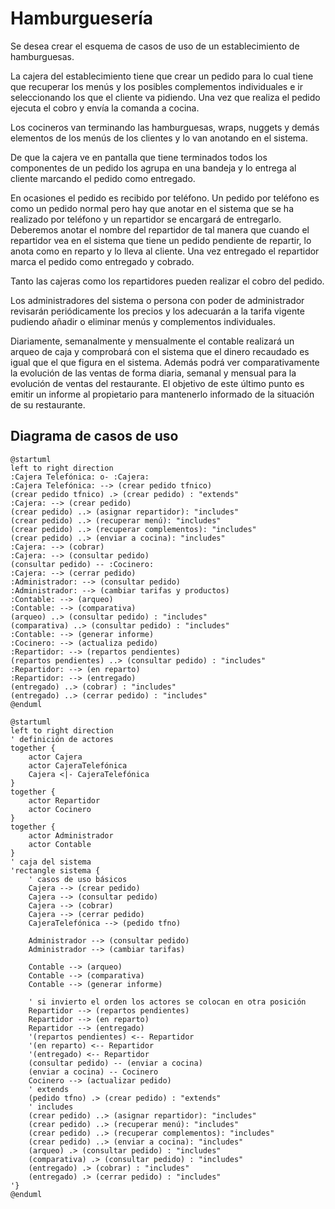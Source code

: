 # Hamburguesería

Se desea crear el esquema de casos de uso de un establecimiento de hamburguesas.

La cajera del establecimiento tiene que crear un pedido para lo cual tiene que recuperar los menús y los posibles complementos individuales e ir seleccionando los que el cliente va pidiendo. Una vez que realiza el pedido ejecuta el cobro y envía la comanda a cocina.

Los cocineros van terminando las hamburguesas, wraps, nuggets y demás elementos de los menús de los clientes y lo van anotando en el sistema.

De que la cajera ve en pantalla que tiene terminados todos los componentes de un pedido los agrupa en una bandeja y lo entrega al cliente marcando el pedido como entregado.

En ocasiones el pedido es recibido por teléfono. Un pedido por teléfono es como un pedido normal pero hay que anotar en el sistema que se ha realizado por teléfono y un repartidor se encargará de entregarlo. Deberemos anotar el nombre del repartidor de tal manera que cuando el repartidor vea en el sistema que tiene un pedido pendiente de repartir, lo anota como en reparto y lo lleva al cliente. Una vez entregado el repartidor marca el pedido como entregado y cobrado.

Tanto las cajeras como los repartidores pueden realizar el cobro del pedido.

Los administradores del sistema o persona con poder de administrador revisarán periódicamente los precios y los adecuarán a la tarifa vigente pudiendo añadir o eliminar menús y complementos individuales.

Diariamente, semanalmente y mensualmente el contable realizará un arqueo de caja y comprobará con el sistema que el dinero recaudado es igual que el que figura en el sistema. Además podrá ver comparativamente la evolución de las ventas de forma diaria, semanal y mensual para la evolución de ventas del restaurante. El objetivo de este último punto es emitir un informe al propietario para mantenerlo informado de la situación de su restaurante.

## Diagrama de casos de uso

```plantuml
@startuml
left to right direction
:Cajera Telefónica: o- :Cajera:
:Cajera Telefónica: --> (crear pedido tfnico)
(crear pedido tfnico) .> (crear pedido) : "extends"
:Cajera: --> (crear pedido)
(crear pedido) ..> (asignar repartidor): "includes"
(crear pedido) ..> (recuperar menú): "includes"
(crear pedido) ..> (recuperar complementos): "includes"
(crear pedido) ..> (enviar a cocina): "includes"
:Cajera: --> (cobrar)
:Cajera: --> (consultar pedido)
(consultar pedido) -- :Cocinero:
:Cajera: --> (cerrar pedido)
:Administrador: --> (consultar pedido)
:Administrador: --> (cambiar tarifas y productos)
:Contable: --> (arqueo)
:Contable: --> (comparativa)
(arqueo) ..> (consultar pedido) : "includes"
(comparativa) ..> (consultar pedido) : "includes"
:Contable: --> (generar informe)
:Cocinero: --> (actualiza pedido)
:Repartidor: --> (repartos pendientes)
(repartos pendientes) ..> (consultar pedido) : "includes"
:Repartidor: --> (en reparto)
:Repartidor: --> (entregado)
(entregado) ..> (cobrar) : "includes"
(entregado) ..> (cerrar pedido) : "includes"
@enduml
```

```plantuml
@startuml
left to right direction
' definición de actores
together {
    actor Cajera
    actor CajeraTelefónica
    Cajera <|- CajeraTelefónica
}
together {
    actor Repartidor
    actor Cocinero
}
together {
    actor Administrador
    actor Contable
}
' caja del sistema
'rectangle sistema {
    ' casos de uso básicos
    Cajera --> (crear pedido)
    Cajera --> (consultar pedido)
    Cajera --> (cobrar)
    Cajera --> (cerrar pedido)
    CajeraTelefónica --> (pedido tfno)

    Administrador --> (consultar pedido)
    Administrador --> (cambiar tarifas)

    Contable --> (arqueo)
    Contable --> (comparativa)
    Contable --> (generar informe)

    ' si invierto el orden los actores se colocan en otra posición
    Repartidor --> (repartos pendientes)
    Repartidor --> (en reparto)
    Repartidor --> (entregado)
    '(repartos pendientes) <-- Repartidor
    '(en reparto) <-- Repartidor
    '(entregado) <-- Repartidor
    (consultar pedido) -- (enviar a cocina)
    (enviar a cocina) -- Cocinero
    Cocinero --> (actualizar pedido)
    ' extends
    (pedido tfno) .> (crear pedido) : "extends"
    ' includes
    (crear pedido) ..> (asignar repartidor): "includes"
    (crear pedido) ..> (recuperar menú): "includes"
    (crear pedido) ..> (recuperar complementos): "includes"
    (crear pedido) ..> (enviar a cocina): "includes"
    (arqueo) .> (consultar pedido) : "includes"
    (comparativa) .> (consultar pedido) : "includes"
    (entregado) .> (cobrar) : "includes"
    (entregado) .> (cerrar pedido) : "includes"
'}
@enduml
```